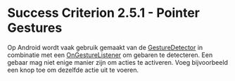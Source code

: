 # Success Criterion 2.5.1 - Pointer Gestures

Op Android wordt vaak gebruik gemaakt van de [GestureDetector](https://developer.android.com/reference/android/view/GestureDetector) in combinatie met een [OnGestureListener](https://developer.android.com/reference/android/view/GestureDetector.OnGestureListener) om gebaren te detecteren. Een gebaar mag niet enige manier zijn om acties te activeren. Voeg bijvoorbeeld een knop toe om dezelfde actie uit te voeren.
